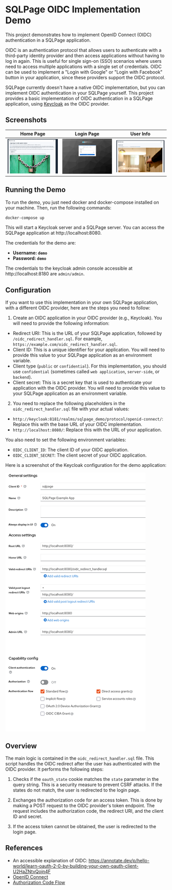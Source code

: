 # SQLPage OIDC Implementation Demo

This project demonstrates how to implement OpenID Connect (OIDC) authentication in a SQLPage application.

OIDC is an authentication protocol that allows users to authenticate with a third-party identity provider and then access applications without having to log in again. This is useful for single sign-on (SSO) scenarios where users need to access multiple applications with a single set of credentials.
OIDC can be used to implement a "Login with Google" or "Login with Facebook" button in your application, since these providers support the OIDC protocol.

SQLPage currently doesn't have a native OIDC implementation, but you can implement OIDC authentication in your SQLPage yourself. This project provides a basic implementation of OIDC authentication in a SQLPage application, using [Keycloak](https://www.keycloak.org/) as the OIDC provider.


## Screenshots

| Home Page | Login Page | User Info |
| --- | --- | --- |
| ![Home Page](assets/homepage.png) | ![Login Page](assets/login_page.png) | ![User Info](assets/logged_in.png) |

## Running the Demo

To run the demo, you just need docker and docker-compose installed on your machine. Then, run the following commands:

```bash
docker-compose up
```

This will start a Keycloak server and a SQLPage server. You can access the SQLPage application at http://localhost:8080.

The credentials for the demo are:
 - **Username: `demo`**
 - **Password: `demo`**

The credentials to the keycloak admin console accessible at http://localhost:8180 are `admin/admin`.

## Configuration

If you want to use this implementation in your own SQLPage application, 
with a different OIDC provider, here are the steps you need to follow:

1. Create an OIDC application in your OIDC provider (e.g., Keycloak). You will need to provide the following information:
 - Redirect URI: This is the URL of your SQLPage application, followed by `/oidc_redirect_handler.sql`. For example, `https://example.com/oidc_redirect_handler.sql`.
 - Client ID: This is a unique identifier for your application. You will need to provide this value to your SQLPage application as an environment variable.
 - Client type (`public` or `confidential`). For this implementation, you should use `confidential` (sometimes called `web application`, `server-side`, or `backend`).
 - Client secret: This is a secret key that is used to authenticate your application with the OIDC provider. You will need to provide this value to your SQLPage application as an environment variable.

2. You need to replace the following placeholders in the `oidc_redirect_handler.sql` file with your actual values:
- `http://keycloak:8181/realms/sqlpage_demo/protocol/openid-connect/`: Replace this with the base URL of your OIDC implementation.
- `http://localhost:8080/`: Replace this with the URL of your application.

You also need to set the following environment variables:

- `OIDC_CLIENT_ID`: The client ID of your OIDC application.
- `OIDC_CLIENT_SECRET`: The client secret of your OIDC application.

Here is a screenshot of the Keycloak configuration for the demo application:

![Keycloak Configuration](assets/keycloak_configuration.png)

## Overview

The main logic is contained in the `oidc_redirect_handler.sql` file. This script handles the OIDC redirect after the user has authenticated with the OIDC provider. It performs the following steps:

1. Checks if the `oauth_state` cookie matches the `state` parameter in the query string. This is a security measure to prevent CSRF attacks. If the states do not match, the user is redirected to the login page.

2. Exchanges the authorization code for an access token. This is done by making a POST request to the OIDC provider's token endpoint. The request includes the authorization code, the redirect URI, and the client ID and secret.

3. If the access token cannot be obtained, the user is redirected to the login page.

## References

- An accessible explanation of OIDC: https://annotate.dev/p/hello-world/learn-oauth-2-0-by-building-your-own-oauth-client-U2HaZNtvQojn4F
- [OpenID Connect](https://openid.net/connect/)
- [Authorization Code Flow](https://openid.net/specs/openid-connect-core-1_0.html#CodeFlowAuth)

